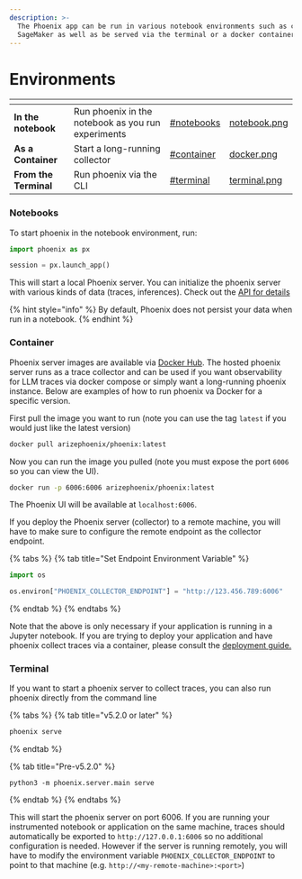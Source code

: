 ```yaml
---
description: >-
  The Phoenix app can be run in various notebook environments such as colab and
  SageMaker as well as be served via the terminal or a docker container
---
```


# Environments

<table data-view="cards"><thead><tr><th></th><th></th><th data-hidden data-card-target data-type="content-ref"></th><th data-hidden data-card-cover data-type="files"></th></tr></thead><tbody><tr><td><strong>In the notebook</strong></td><td>Run phoenix in the notebook as you run experiments</td><td><a href="environments.md#notebooks">#notebooks</a></td><td><a href="../.gitbook/assets/notebook.png">notebook.png</a></td></tr><tr><td><strong>As a Container</strong></td><td>Start a long-running collector</td><td><a href="environments.md#container">#container</a></td><td><a href="../.gitbook/assets/docker.png">docker.png</a></td></tr><tr><td><strong>From the Terminal</strong></td><td>Run phoenix via the CLI</td><td><a href="environments.md#terminal">#terminal</a></td><td><a href="../.gitbook/assets/terminal.png">terminal.png</a></td></tr></tbody></table>

### Notebooks

To start phoenix in the notebook environment, run:

```python
import phoenix as px

session = px.launch_app()
```

This will start a local Phoenix server. You can initialize the phoenix server with various kinds of data (traces, inferences). Check out the [API for details](../inferences/how-to-inferences/manage-the-app.md)

{% hint style="info" %}
By default, Phoenix does not persist your data when run in a notebook.
{% endhint %}

### Container

Phoenix server images are available via [Docker Hub](https://hub.docker.com/r/arizephoenix/phoenix). The hosted phoenix server runs as a trace collector and can be used if you want observability for LLM traces via docker compose or simply want a long-running phoenix instance. Below are examples of how to run phoenix va Docker for a specific version.

First pull the image you want to run (note you can use the tag `latest` if you would just like the latest version)

```bash
docker pull arizephoenix/phoenix:latest
```

Now you can run the image you pulled (note you must expose the port `6006` so you can view the UI).

```bash
docker run -p 6006:6006 arizephoenix/phoenix:latest
```

The Phoenix UI will be available at `localhost:6006`.

If you deploy the Phoenix server (collector) to a remote machine, you will have to make sure to configure the remote endpoint as the collector endpoint.

{% tabs %}
{% tab title="Set Endpoint Environment Variable" %}
```python
import os

os.environ["PHOENIX_COLLECTOR_ENDPOINT"] = "http://123.456.789:6006"
```
{% endtab %}
{% endtabs %}

Note that the above is only necessary if your application is running in a Jupyter notebook. If you are trying to deploy your application and have phoenix collect traces via a container, please consult the [deployment guide.](../deployment/deploying-phoenix.md)

### Terminal

If you want to start a phoenix server to collect traces, you can also run phoenix directly from the command line

{% tabs %}
{% tab title="v5.2.0 or later" %}
```bash
phoenix serve
```
{% endtab %}

{% tab title="Pre-v5.2.0" %}
```
python3 -m phoenix.server.main serve
```
{% endtab %}
{% endtabs %}

This will start the phoenix server on port 6006. If you are running your instrumented notebook or application on the same machine, traces should automatically be exported to `http://127.0.0.1:6006` so no additional configuration is needed. However if the server is running remotely, you will have to modify the environment variable `PHOENIX_COLLECTOR_ENDPOINT` to point to that machine (e.g. `http://<my-remote-machine>:<port>`)
